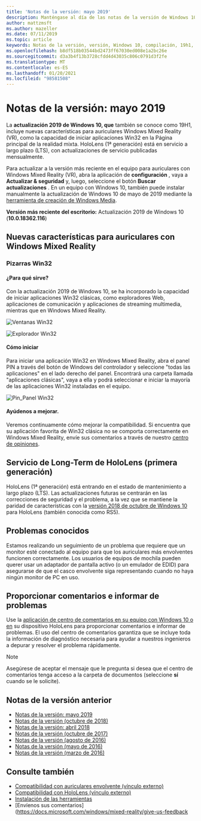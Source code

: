 ```yaml
---
title: 'Notas de la versión: mayo 2019'
description: Manténgase al día de las notas de la versión de Windows 10 de mayo de 2019/19H1 para Windows 10.
author: mattzmsft
ms.author: mazeller
ms.date: 07/11/2019
ms.topic: article
keywords: Notas de la versión, versión, Windows 10, compilación, 19h1, so, mayo 2019
ms.openlocfilehash: b8df518b03544bd2473ff67030ed008e1a2bc26e
ms.sourcegitcommit: d3a3b4f13b3728cfdd4d43035c806c0791d3f2fe
ms.translationtype: MT
ms.contentlocale: es-ES
ms.lasthandoff: 01/20/2021
ms.locfileid: "98581508"
---
```

# <a name="release-notes---may-2019"></a>Notas de la versión: mayo 2019

La **actualización 2019 de Windows 10, que** también se conoce como 19H1, incluye nuevas características para auriculares Windows Mixed Reality (VR), como la capacidad de iniciar aplicaciones Win32 en la Página principal de la realidad mixta. HoloLens (1ª generación) está en servicio a largo plazo (LTS), con actualizaciones de servicio publicadas mensualmente.

Para actualizar a la versión más reciente en el equipo para auriculares con Windows Mixed Reality (VR), abra la aplicación de **configuración** , vaya a **Actualizar & seguridad** y, luego, seleccione el botón **Buscar actualizaciones** . En un equipo con Windows 10, también puede instalar manualmente la actualización de Windows 10 de mayo de 2019 mediante la [herramienta de creación de Windows Media](https://www.microsoft.com/software-download/windows10).

**Versión más reciente del escritorio:** Actualización 2019 de Windows 10 (**10.0.18362.116**)<br>

## <a name="new-features-for-windows-mixed-reality-immersive-headsets"></a>Nuevas características para auriculares con Windows Mixed Reality

### <a name="win32-slates"></a>Pizarras Win32

#### <a name="what-does-it-do"></a>¿Para qué sirve? 
Con la actualización 2019 de Windows 10, se ha incorporado la capacidad de iniciar aplicaciones Win32 clásicas, como exploradores Web, aplicaciones de comunicación y aplicaciones de streaming multimedia, mientras que en Windows Mixed Reality. 

![Ventanas Win32](images/mr-win32-slates-1.png)

![Explorador Win32](images/mr-win32-slates-2.png)

#### <a name="how-to-launch"></a>Cómo iniciar
Para iniciar una aplicación Win32 en Windows Mixed Reality, abra el panel PIN a través del botón de Windows del controlador y seleccione "todas las aplicaciones" en el lado derecho del panel.  Encontrará una carpeta llamada "aplicaciones clásicas", vaya a ella y podrá seleccionar e iniciar la mayoría de las aplicaciones Win32 instaladas en el equipo.

![Pin_Panel Win32](images/mr-win32-slates-pinspanel.png)

#### <a name="help-us-improve"></a>Ayúdenos a mejorar.
Veremos continuamente cómo mejorar la compatibilidad.  Si encuentra que su aplicación favorita de Win32 clásica no se comporta correctamente en Windows Mixed Reality, envíe sus comentarios a través de nuestro [centro de opiniones](https://support.microsoft.com//help/4021566/windows-10-send-feedback-to-microsoft-with-feedback-hub).

## <a name="hololens-1st-gen-long-term-servicing"></a>Servicio de Long-Term de HoloLens (primera generación)

HoloLens (1ª generación) está entrando en el estado de mantenimiento a largo plazo (LTS). Las actualizaciones futuras se centrarán en las correcciones de seguridad y el problema, a la vez que se mantiene la paridad de características con la [versión 2018 de octubre de Windows 10](release-notes-october-2018.md) para HoloLens (también conocida como RS5). 

## <a name="known-issues"></a>Problemas conocidos

Estamos realizando un seguimiento de un problema que requiere que un monitor esté conectado al equipo para que los auriculares más envolventes funcionen correctamente. Los usuarios de equipos de mochila pueden querer usar un adaptador de pantalla activo (o un emulador de EDID) para asegurarse de que el casco envolvente siga representando cuando no haya ningún monitor de PC en uso. 

## <a name="provide-feedback-and-report-issues"></a>Proporcionar comentarios e informar de problemas

Use la [aplicación de centro de comentarios en su equipo con Windows 10 o en](/windows/mixed-reality/give-us-feedback) su dispositivo HoloLens para proporcionar comentarios e informar de problemas. El uso del centro de comentarios garantiza que se incluye toda la información de diagnóstico necesaria para ayudar a nuestros ingenieros a depurar y resolver el problema rápidamente.

>[!NOTE]
>Asegúrese de aceptar el mensaje que le pregunta si desea que el centro de comentarios tenga acceso a la carpeta de documentos (seleccione **sí** cuando se le solicite).

## <a name="prior-release-notes"></a>Notas de la versión anterior

* [Notas de la versión: mayo 2019](release-notes-may-2019.md)
* [Notas de la versión (octubre de 2018)](release-notes-october-2018.md)
* [Notas de la versión: abril 2018](release-notes-april-2018.md)
* [Notas de la versión (octubre de 2017)](release-notes-october-2017.md)
* [Notas de la versión (agosto de 2016)](release-notes-august-2016.md)
* [Notas de la versión (mayo de 2016)](release-notes-may-2016.md)
* [Notas de la versión (marzo de 2016)](release-notes-march-2016.md)

## <a name="see-also"></a>Consulte también
* [Compatibilidad con auriculares envolvente (vínculo externo)](./troubleshooting-windows-mixed-reality.md)
* [Compatibilidad con HoloLens (vínculo externo)](https://support.microsoft.com/products/hololens)
* [Instalación de las herramientas](/windows/mixed-reality/develop/install-the-tools)
* [Envíenos sus comentarios] (https://docs.microsoft.com/windows/mixed-reality/give-us-feedback